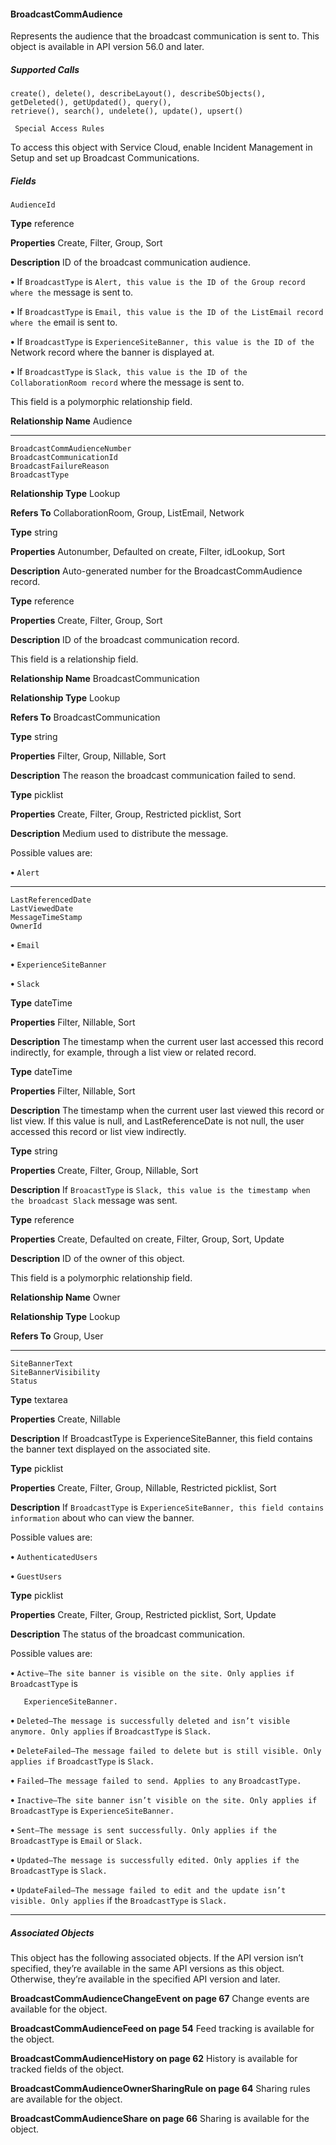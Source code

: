 #### BroadcastCommAudience

Represents the audience that the broadcast communication is sent to. This object is available in API version 56.0 and later.

##### Supported Calls
```
create(), delete(), describeLayout(), describeSObjects(), getDeleted(), getUpdated(), query(),
retrieve(), search(), undelete(), update(), upsert()

 Special Access Rules

```
To access this object with Service Cloud, enable Incident Management in Setup and set up Broadcast Communications.

##### Fields

```
AudienceId

```

**Type**
reference

**Properties**
Create, Filter, Group, Sort

**Description**
ID of the broadcast communication audience.

**•** If `BroadcastType` is `Alert, this value is the ID of the Group record where the`
message is sent to.

**•** If `BroadcastType` is `Email, this value is the ID of the ListEmail record where the`
email is sent to.

**•** If `BroadcastType` is `ExperienceSiteBanner, this value is the ID of the`
Network record where the banner is displayed at.

**•** If `BroadcastType` is `Slack, this value is the ID of the CollaborationRoom record`
where the message is sent to.

This field is a polymorphic relationship field.

**Relationship Name**
Audience


-----

```
BroadcastCommAudienceNumber
BroadcastCommunicationId
BroadcastFailureReason
BroadcastType

```

**Relationship Type**
Lookup

**Refers To**
CollaborationRoom, Group, ListEmail, Network

**Type**
string

**Properties**
Autonumber, Defaulted on create, Filter, idLookup, Sort

**Description**
Auto-generated number for the BroadcastCommAudience record.

**Type**
reference

**Properties**
Create, Filter, Group, Sort

**Description**
ID of the broadcast communication record.

This field is a relationship field.

**Relationship Name**
BroadcastCommunication

**Relationship Type**
Lookup

**Refers To**
BroadcastCommunication

**Type**
string

**Properties**
Filter, Group, Nillable, Sort

**Description**
The reason the broadcast communication failed to send.

**Type**
picklist

**Properties**
Create, Filter, Group, Restricted picklist, Sort

**Description**
Medium used to distribute the message.

Possible values are:

**•** `Alert`


-----

```
LastReferencedDate
LastViewedDate
MessageTimeStamp
OwnerId

```


**•** `Email`

**•** `ExperienceSiteBanner`

**•** `Slack`

**Type**
dateTime

**Properties**
Filter, Nillable, Sort

**Description**
The timestamp when the current user last accessed this record indirectly, for example, through
a list view or related record.

**Type**
dateTime

**Properties**
Filter, Nillable, Sort

**Description**
The timestamp when the current user last viewed this record or list view. If this value is null,
and LastReferenceDate is not null, the user accessed this record or list view indirectly.

**Type**
string

**Properties**
Create, Filter, Group, Nillable, Sort

**Description**
If `BroacastType` is `Slack, this value is the timestamp when the broadcast Slack`
message was sent.

**Type**
reference

**Properties**
Create, Defaulted on create, Filter, Group, Sort, Update

**Description**
ID of the owner of this object.

This field is a polymorphic relationship field.

**Relationship Name**
Owner

**Relationship Type**
Lookup

**Refers To**
Group, User


-----

```
SiteBannerText
SiteBannerVisibility
Status

```

**Type**
textarea

**Properties**
Create, Nillable

**Description**
If BroadcastType is ExperienceSiteBanner, this field contains the banner text
displayed on the associated site.

**Type**
picklist

**Properties**
Create, Filter, Group, Nillable, Restricted picklist, Sort

**Description**
If `BroadcastType` is `ExperienceSiteBanner, this field contains information`
about who can view the banner.

Possible values are:

**•** `AuthenticatedUsers`

**•** `GuestUsers`

**Type**
picklist

**Properties**
Create, Filter, Group, Restricted picklist, Sort, Update

**Description**
The status of the broadcast communication.

Possible values are:

**•** `Active—The site banner is visible on the site. Only applies if` `BroadcastType` is
```
   ExperienceSiteBanner.

```
**•** `Deleted—The message is successfully deleted and isn’t visible anymore. Only applies`
if `BroadcastType` is `Slack.`

**•** `DeleteFailed—The message failed to delete but is still visible. Only applies if`
`BroadcastType` is `Slack.`

**•** `Failed—The message failed to send. Applies to any` `BroadcastType.`

**•** `Inactive—The site banner isn’t visible on the site. Only applies if BroadcastType`
is `ExperienceSiteBanner.`

**•** `Sent—The message is sent successfully. Only applies if the` `BroadcastType` is
`Email` or `Slack.`

**•** `Updated—The message is successfully edited. Only applies if the BroadcastType`
is `Slack.`

**•** `UpdateFailed—The message failed to edit and the update isn’t visible. Only applies`
if the `BroadcastType` is `Slack.`


-----

##### Associated Objects

This object has the following associated objects. If the API version isn’t specified, they’re available in the same API versions as this object.
Otherwise, they’re available in the specified API version and later.

**BroadcastCommAudienceChangeEvent on page 67**
Change events are available for the object.

**BroadcastCommAudienceFeed on page 54**
Feed tracking is available for the object.

**BroadcastCommAudienceHistory on page 62**
History is available for tracked fields of the object.

**BroadcastCommAudienceOwnerSharingRule on page 64**
Sharing rules are available for the object.

**BroadcastCommAudienceShare on page 66**
Sharing is available for the object.

